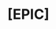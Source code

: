 ---
name: Epic
about: General category of product functionality
title: "[EPIC] "
labels: epic
assignees: ''

---